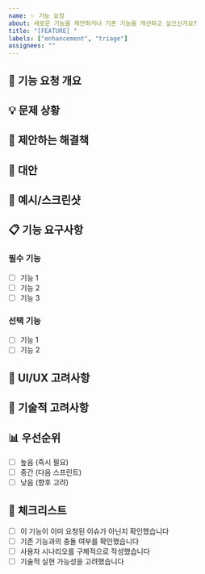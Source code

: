 ```yaml
---
name: ✨ 기능 요청
about: 새로운 기능을 제안하거나 기존 기능을 개선하고 싶으신가요?
title: "[FEATURE] "
labels: ["enhancement", "triage"]
assignees: ""
---
```


## 🎯 기능 요청 개요

<!-- 어떤 기능을 원하시는지 간결하게 설명해주세요 -->

## 💡 문제 상황

<!-- 이 기능이 왜 필요한지, 어떤 문제를 해결할 수 있는지 설명해주세요 -->

## 🚀 제안하는 해결책

<!-- 원하는 기능이 어떻게 동작하면 좋을지 설명해주세요 -->

## 🔄 대안

<!-- 고려해볼 수 있는 다른 해결책이 있다면 설명해주세요 -->

## 📸 예시/스크린샷

<!-- 가능하다면 UI/UX 예시나 스크린샷을 추가해주세요 -->

## 📋 기능 요구사항

### 필수 기능

- [ ] 기능 1
- [ ] 기능 2
- [ ] 기능 3

### 선택 기능

- [ ] 기능 1
- [ ] 기능 2

## 🎨 UI/UX 고려사항

<!-- UI/UX와 관련된 특별한 요구사항이 있다면 설명해주세요 -->

## 🔧 기술적 고려사항

<!-- 구현 시 고려해야 할 기술적 사항이 있다면 설명해주세요 -->

## 📊 우선순위

<!-- 이 기능의 우선순위를 선택해주세요 -->

- [ ] 높음 (즉시 필요)
- [ ] 중간 (다음 스프린트)
- [ ] 낮음 (향후 고려)

## 📝 체크리스트

- [ ] 이 기능이 이미 요청된 이슈가 아닌지 확인했습니다
- [ ] 기존 기능과의 충돌 여부를 확인했습니다
- [ ] 사용자 시나리오를 구체적으로 작성했습니다
- [ ] 기술적 실현 가능성을 고려했습니다
